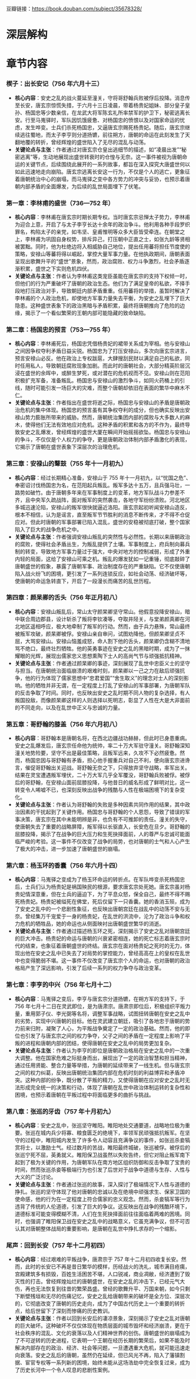 豆瓣链接：https://book.douban.com/subject/35678328/

# 深层解构


# 章节内容
### 楔子：出长安记（756 年六月十三）
- **核心内容**：安史之乱的战火蔓延至潼关，守将哥舒翰兵败被俘后投降。消息传至长安，唐玄宗惊慌失措，于六月十三日凌晨，带着杨贵妃姐妹、部分皇子皇孙、杨国忠等少数亲信，在龙武大将军陈玄礼所率禁军的护卫下，秘密逃离长安。行至马嵬驿时，军队因饥饿疲惫、对杨国忠的愤恨以及对国家命运的忧虑，发生哗变。士兵们杀死杨国忠，又逼唐玄宗赐死杨贵妃。随后，唐玄宗继续逃往蜀地，而太子李亨则分道扬镳，前往朔方，唐朝的命运在此刻发生了天翻地覆的转折，曾经辉煌的盛世陷入了无尽的混乱与动荡。
- **关键论点与主张**：作者通过对唐玄宗仓皇出逃细节的描述，如“凌晨出发”“秘密逃离”等，生动地展现出盛世转衰时的仓惶与无奈。这一事件被视为唐朝命运的关键节点，后续围绕此展开的一系列故事，都旨在深入探究大唐盛世何以如此迅速地走向崩陷。唐玄宗逃离长安这一行为，不仅是个人的逃亡，更象征着唐朝统治中心的崩塌，而马嵬驿之变中各方势力的冲突与妥协，也预示着唐朝内部矛盾的全面爆发，为后续的乱世局面埋下了伏笔。

### 第一章：李林甫的盛世（736—752 年）
- **核心内容**：李林甫在唐玄宗时期长期专权。当时唐玄宗忌惮太子势力，李林甫为迎合上意，开启了与太子李亨长达十余年的政治争斗。他利用各种手段罗织罪名，构陷太子的亲党，如韦坚、皇甫惟明等众多大臣皆受牵连。在朝堂之上，李林甫为巩固自身权势，排斥异己，打压朝中正直之士，如张九龄等贤相被罢黜。同时，他为杜绝边将入相威胁自己地位，提出任用蕃将担任节度使的策略，安禄山等蕃将得以崛起，掌控大量军事力量。在他执政期间，唐朝表面呈现出歌舞升平的“盛世”景象，然而，政治腐败、权力斗争激烈，社会矛盾逐渐积累，盛世之下实则危机四伏。
- **关键论点与主张**：作者认为李林甫这类宠臣虽能在唐玄宗的支持下权倾一时，但他们的行为严重破坏了唐朝的政治生态。他们为了满足皇帝的私欲，不择手段地打压政治对手，导致朝廷内部矛盾重重。任用蕃将的举措，虽暂时解决了李林甫的个人政治危机，却使地方军事力量失去平衡，为安史之乱埋下了巨大隐患。这种盛世表象下的政治黑暗与矛盾积累，最终将唐朝推向了危险的边缘，揭示了一个看似繁荣的王朝内部可能隐藏的致命缺陷。

### 第二章：杨国忠的预言（753—755 年）
- **核心内容**：李林甫死后，杨国忠凭借杨贵妃的裙带关系成为宰相。他与安禄山之间因争权夺利矛盾日益尖锐。杨国忠为了打压安禄山，多次向唐玄宗进言，预言安禄山必反。他在政治上专权跋扈，大肆搜刮民财以满足自己的私欲，同时任用私人，导致朝廷腐败现象加剧。而此时的唐朝社会，大部分精英阶层沉浸在盛世的余晖中，或醉生梦死，或对潜在的危机视而不见。安禄山则在范阳积极扩充军备，准备叛乱。杨国忠与安禄山的激烈争斗，如同火药桶上的引线，随时可能引发一场巨大的灾难，而整个唐朝却依旧在表面的繁华中麻木不仁。
- **关键论点与主张**：作者指出在盛世将逝之际，杨国忠与安禄山的矛盾是唐朝政治危机的集中体现。杨国忠的预言虽有其争权夺利的成分，但也确实反映出安禄山势力膨胀所带来的威胁。然而，唐朝统治集团内部的腐败与大多数人的麻木，使得他们无法有效地应对危机。这种矛盾的积累和各方的不作为，最终导致安史之乱爆发，曾经辉煌的盛世大厦在瞬间开始摇摇欲坠。杨国忠与安禄山的争斗，不仅仅是个人权力的争夺，更是唐朝政治体制内部矛盾激化的表现，它揭示了唐朝在盛世表象下深层次的治理危机。

### 第三章：安禄山的鼙鼓（755 年十一月初九）
- **核心内容**：经过长期精心准备，安禄山于 755 年十一月初九，以“忧国之危”、奉密诏讨伐杨国忠为名，在范阳起兵叛乱。叛军多达十五万，且兵强马壮，一路势如破竹。由于唐朝多年来在军事制度上的变革，地方军队战斗力参差不齐，且中央军久疏战阵，面对叛军的突然袭击，各地守军纷纷溃败。河北地区多城迅速沦陷，安禄山的叛军很快就逼近洛阳。唐玄宗起初听闻安禄山造反，根本不相信，认为是谣言，直至叛军节节胜利的消息不断传来，才不得不仓促应对。但此时唐朝的军事部署已陷入混乱，盛世的安稳被彻底打破，整个国家陷入了巨大的战争危机之中。
- **关键论点与主张**：作者强调安禄山叛乱的突然性与必然性。长期以来唐朝政治的腐败，使得社会矛盾丛生，为叛乱提供了土壤。军事制度上，府兵制向募兵制的转变，导致地方军事力量过于强大，中央对地方的控制减弱，形成了外重内轻的局面，这给了安禄山可乘之机。叛乱的爆发犹如一记重锤，彻底敲碎了唐朝盛世的假象，暴露了唐朝军事、政治制度存在的严重缺陷。它不仅使唐朝陷入战火纷飞的困境，更引发了一系列连锁反应，如社会动荡、经济破坏等，使唐朝的命运急转直下，开启了一段漫长而痛苦的乱世历程。

### 第四章：颜杲卿的舌头（756 年正月初八）
- **核心内容**：安禄山叛乱后，常山太守颜杲卿坚守常山。他假意投降安禄山，暗中联合周边郡县，设计斩杀了叛将李钦凑等，夺取井陉关，与堂弟颜真卿在河北地区遥相呼应，极大地牵制了叛军的行动。然而，由于兵力悬殊，常山最终被叛军攻破，颜杲卿被俘。安禄山亲自审问，试图劝降他，但颜杲卿坚贞不屈，大骂安禄山。安禄山恼羞成怒，命人割下他的舌头，颜杲卿仍含糊不清地骂不绝口，最终壮烈牺牲。他的英勇事迹在安史之乱的黑暗时期，成为了一抹耀眼的光辉，展现出儒家忠义思想熏陶下士人的高尚气节与顽强抵抗精神。
- **关键论点与主张**：作者通过颜杲卿的事迹，深刻展现了乱世中忠臣义士的坚守与担当。在唐朝统治面临崩溃的艰难时刻，颜杲卿以一己之力在敌后顽强抗争，他的行为体现了儒家思想中“忠君爱国”“舍生取义”的理念对士人的深刻影响。他的牺牲并非无谓，在一定程度上打乱了安禄山的军事部署，为唐朝军队的反击争取了时间。同时，也反映出安史之乱时期不同人物的复杂选择，有人叛国投敌，而像颜杲卿这样的人则选择以死明志，彰显了人性在大是大非面前的不同走向，以及在乱世中正义与忠诚的力量。

### 第五章：哥舒翰的膝盖（756 年六月初八）
- **核心内容**：哥舒翰本是唐朝名将，在西北边疆战功赫赫，但此时已身患重病。安史之乱爆发后，唐玄宗任命他为统帅，率二十万大军驻守潼关。哥舒翰深知潼关地势险要，坚守不出是最佳策略，且叛军远来，久攻不下必然疲惫。然而，杨国忠因与哥舒翰有矛盾，担心他手握重兵对自己不利，便向唐玄宗进谗言，催促哥舒翰出关迎战。哥舒翰无奈之下，只得放弃坚守战略，率军出关。结果在灵宝遭遇叛军埋伏，二十万大军几乎全军覆没，哥舒翰兵败被俘。被俘后的哥舒翰，在安禄山面前屈膝投降，与他昔日的威名形成了鲜明对比，这一转变令人唏嘘不已，也深刻反映出战争的残酷与人性在极端困境下的复杂变化。
- **关键论点与主张**：作者认为哥舒翰的失败是多种因素共同作用的结果，其中政治因素的干扰起到了关键作用。杨国忠与哥舒翰的个人恩怨，导致了错误的军事决策，唐玄宗在其中未能明辨是非，也负有不可推卸的责任。潼关的失守，使唐朝失去了重要的战略屏障，叛军得以长驱直入，长安危在旦夕。哥舒翰的屈膝投降，揭示了在战争的巨大压力和生死抉择面前，人的尊严与忠诚可能面临严峻的考验。这一事件不仅改变了战争的局势，也对唐朝的士气和人心产生了极大的冲击，进一步加速了唐朝盛世的崩塌。

### 第六章：杨玉环的香囊（756 年六月十四）
- **核心内容**：马嵬驿之变成为了杨玉环命运的转折点。在军队哗变杀死杨国忠后，士兵们认为杨贵妃是祸国殃民的根源，要求唐玄宗处死她。唐玄宗虽对杨贵妃情深意重，但在士兵的逼迫下，为了平息众怒，保全自己，最终不得不赐死杨贵妃。杨贵妃被缢死在佛堂，死后仅留下一只香囊。她的香消玉殒，成为了安史之乱中的一个悲剧性象征，也反映出唐朝宫廷在战乱中的动荡不安与无奈。曾经集万千宠爱于一身的杨贵妃，在乱世的洪流中，沦为了政治斗争和权力危机的牺牲品，她的命运也从侧面映衬出唐朝盛世繁华的消逝。
- **关键论点与主张**：作者通过描述杨玉环之死，深刻揭示了安史之乱对唐朝宫廷的巨大冲击。杨贵妃的命运与唐朝的兴衰紧密相连，她的死亡标志着唐玄宗时代的结束，也象征着唐朝盛世的终结。唐玄宗在面对杨贵妃之死时的无力，体现出他在安史之乱中已失去了对局势的掌控能力，曾经高高在上的皇权在乱世中也变得脆弱不堪。这一事件不仅改变了唐玄宗个人的命运，也对唐朝的政治格局产生了深远影响，引发了后续一系列的权力争夺与政治变革。

### 第七章：李亨的中兴（756 年七月十二）
- **核心内容**：马嵬驿之变后，李亨与唐玄宗分道扬镳，在朔方军的支持下，于 756 年七月十二日在灵武即位，是为唐肃宗。唐肃宗即位后，积极组织平叛力量，重用郭子仪、李光弼等名将，调整军事战略，试图扭转唐朝在安史之乱中的劣势，实现中兴唐朝的目标。他在灵武建立朝廷，吸引了各地忠于唐朝的势力前来归附，凝聚了人心，为平叛战争奠定了一定的政治基础。然而，他的即位也引发了与唐玄宗之间的权力争夺，父子之间的矛盾在一定程度上影响了平叛的进程和唐朝内部的团结，使得唐朝在安史之乱中的局势更加复杂。
- **关键论点与主张**：作者认为李亨的即位是唐朝政治格局在安史之乱中的一次重大调整。他在国家危难之际挺身而出，展现出了一定的政治智慧和担当精神，通过任用贤能、整合力量等举措，为唐朝的延续带来了一线生机。但与唐玄宗之间的权力纠葛，反映出唐朝统治集团内部在危机时刻的利益博弈和矛盾冲突。这种内部的纷争，既分散了平叛的精力，又使得唐朝在应对安史之乱时无法形成完全统一的决策和行动，体现了唐朝在乱世中政治体制运转的复杂性和困境，也预示着唐朝在平叛过程中将面临更多的曲折与挑战。

### 第八章：张巡的牙齿（757 年十月初九）
- **核心内容**：安史之乱中，张巡坚守睢阳。睢阳地处交通要道，战略地位极为重要。张巡在城内兵少将寡、粮食匮乏的绝境下，率领军民顽强抵抗叛军。在坚守的过程中，睢阳城内发生了许多令人动容且充满争议的事件，如张巡杀妾犒赏将士，以激励士气。经过数月的苦战，睢阳最终城破，张巡被俘。被俘后的张巡宁死不屈，英勇就义。睢阳保卫战虽然以失败告终，但它对阻止叛军南下起到了极为关键的作用，为唐朝军队在南方地区组织防御和反击争取了宝贵的时间，然而张巡杀妾等极端行为也引发了后世对于战争中道德与生存、人性与大义的广泛讨论。
- **关键论点与主张**：作者通过张巡的故事，深入探讨了极端情况下人性与道德的挣扎。张巡的坚守体现了他对唐朝的忠诚以及在绝境中顽强求生、保家卫国的使命感，他的行为在一定程度上符合儒家的忠义观念。然而，杀妾犒军等行为违背了传统的人伦道德，引发了巨大的争议。这反映出在战争的残酷环境下，道德标准可能变得模糊不清，人们在生死抉择面前往往面临着两难的困境。同时，也强调了睢阳保卫战在安史之乱中的战略意义，它虽充满争议，但不可否认其对唐朝整体战局的重要影响，是唐朝在乱世中挣扎求存的一个缩影。

### 尾声：回到长安（757 年十二月初四）
- **核心内容**：经过艰难的平叛战争，唐肃宗于 757 年十二月初四收复长安。然而，此时的长安已不再是昔日繁华的模样，历经战火的洗礼，城市满目疮痍，宫殿建筑多有损毁，百姓生活困苦不堪，人口锐减，商业凋敝，经济遭到了毁灭性的打击。曾经辉煌灿烂的唐朝盛世，在安史之乱的冲击下，已经元气大伤，再也无法恢复到往昔的繁荣昌盛。曾经的歌舞升平、万国来朝，如今只剩下断壁残垣和无尽的伤痛记忆，安史之乱给唐朝带来的破坏是全方位、深层次的，它彻底改变了唐朝的历史走向，成为了中国古代历史上一个重要的转折点，给后世留下了深刻而惨痛的历史教训。
- **关键论点与主张**：作者以回到长安后的凄凉景象，深刻揭示了安史之乱对唐朝的巨大破坏。这种破坏不仅仅体现在物质层面的城市毁坏和经济崩溃，更在于社会秩序的混乱、文化的衰落以及人们精神世界的创伤。唐朝盛世的崩塌成为了不可逆转的历史进程，它表明一个王朝在经历长期的繁荣后，如果不能及时解决内部存在的政治、经济、社会等问题，一旦遭遇重大危机，就可能迅速走向衰落。安史之乱后的唐朝，虽然仍在延续，但已风光不再，陷入了藩镇割据、宦官专权等一系列新的困境，始终未能从这场浩劫中完全恢复过来，成为了历史长河中一个令人叹息的悲剧性案例。 
